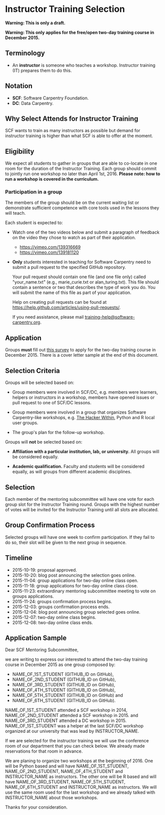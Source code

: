 # Instructor Training Selection

**Warning: This is only a draft.**

**Warning: This only applies for the free/open two-day training course in December 2015.**

## Terminology

-   An **instructor** is someone who teaches a workshop.
    Instructor training (IT) prepares them to do this.

## Notation

-   **SCF**: Software Carpentry Foundation.
-   **DC**: Data Carpentry.

## Why Select Attends for Instructor Training

SCF wants to train as many instructors as possible
but demand for instructor training is higher than what SCF is able to offer
at the moment.

## Eligibility

We expect all students to gather in groups
that are able to co-locate in one room for the duration of the Instructor Training.
Each group should commit to jointly run one workshop no later than April 1st, 2016.
**Please note: how to run a workshop is covered in the curriculum.**

### Participation in a group

The members of the group should be on the current waiting list
or
demonstrate sufficient competence with core tools used in the lessons they will teach.

Each student is expected to:

-   Watch one of the two videos below
    and submit a paragraph of feedback on the video they chose to watch
    as part of their application.

    - https://vimeo.com/139316669
    - https://vimeo.com/139181120

-   **Only** students interested in teaching for Software Carpentry need to
    submit a pull request to the specified GitHub repository.

    Your pull request should contain one file (and one file only) called
    "your_name.txt" (e.g., marie_curie.txt or alan_turing.txt). This file
    should contain a sentence or two that describes the type of work you do.
    You will submit the name of this file as part of your application.

    Help on creating pull requests can be found at
    https://help.github.com/articles/using-pull-requests/.

    If you need assistance, please mail training-help@software-carpentry.org.

## Application

Groups **must** fill out
[this survey](https://docs.google.com/forms/d/1Fzm6HQt5RWyzbCSMmwj_8G78vlP7kXlT5sGjARXhjYM/edit?usp=sharing)
to apply for the two-day training course in December 2015.
There is a cover letter sample at the end of this document.

## Selection Criteria

Groups will be selected based on:

-   Group members were involved in SCF/DC,
    e.g. members were learners, helpers or instructors in a workshop,
    members have opened issues or pull request to one of SCF/DC lessons.

-   Group members were involved in a group that organizes Software Carpentry-like workshops,
    e.g. [The Hacker Within](https://thehackerwithin.github.com/),
    Python and R local user groups.

-   The group's plan for the follow-up workshop.

Groups will **not** be selected based on:

-   **Affiliation with a particular institution, lab, or university.**
    All groups will be considered equally.

-   **Academic qualification.**
    Faculty and students will be considered equally,
    as will groups from different academic disciplines.

## Selection

Each member of the mentoring subcommittee
will have one vote for each group slot for the Instructor Training round.
Groups with the highest number of votes will be invited for the Instructor Training
until all slots are allocated.

## Group Confirmation Process

Selected groups will have one week to confirm participation.
If they fail to do so,
their slot will be given to the next group in sequence.

## Timeline

-   2015-10-19: proposal approved.
-   2015-10-20: blog post announcing the selection goes online.
-   2015-11-04: group applications for two-day online class open.
-   2015-11-18: group applications for two-day online class close.
-   2015-11-23: extraordinary mentoring subcommittee meeting to vote on groups applications.
-   2015-11-24: groups confirmation process begins.
-   2015-12-03: groups confirmation process ends.
-   2015-12-04: blog post announcing group selected goes online.
-   2015-12-07: two-day online class begins.
-   2015-12-08: two-day online class ends.

## Application Sample

Dear SCF Mentoring Subcommittee,

we are writing to express our interested
to attend the two-day training course in December 2015
as one group composed by:

-   NAME_OF_1ST_STUDENT (GITHUB_ID on GitHub),
-   NAME_OF_2ND_STUDENT (GITHUB_ID on GitHub),
-   NAME_OF_3RD_STUDENT (GITHUB_ID on GitHub),
-   NAME_OF_4TH_STUDENT (GITHUB_ID on GitHub),
-   NAME_OF_5TH_STUDENT (GITHUB_ID on GitHub) and
-   NAME_OF_6TH_STUDENT (GITHUB_ID on GitHub).

NAME_OF_1ST_STUDENT
attended a SCF workshop in 2014,
NAME_OF_2ND_STUDENT
attended a SCF workshop in 2015.
and
NAME_OF_3RD_STUDENT
attended a DC workshop in 2015.
NAME_OF_1ST_STUDENT was a helper at the last SCF/DC workshop organized at our university
that was lead by INSTRUCTOR_NAME.

If we are selected for the instructor training
we will use the conference room of our department
that you can check below.
We already made reservations for that room
in advance.

We are planing to organize two workshops at the beginning of 2016.
One will be Python based and will have
NAME_OF_1ST_STUDENT,
NAME_OF_2ND_STUDENT,
NAME_OF_4TH_STUDENT and
INSTRUCTOR_NAME
as instructors.
The other one will be R based and will have
NAME_OF_3RD_STUDENT,
NAME_OF_5TH_STUDENT,
NAME_OF_6TH_STUDENT and
INSTRUCTOR_NAME
as instructors.
We will use the same room used for the last workshop
and we already talked with INSTRUCTOR_NAME about those workshops.

Thanks for your consideration.
